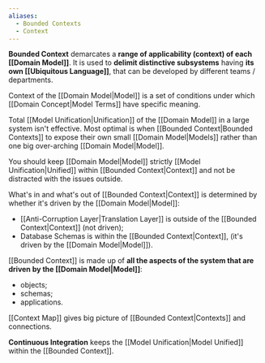 ```yaml
---
aliases:
  - Bounded Contexts
  - Context
---
```

**Bounded Context** demarcates a **range of applicability (context) of each [[Domain Model]]**. It is used to **delimit distinctive subsystems** having **its own [[Ubiquitous Language]]**, that can be developed by different teams / departments.

Context of the [[Domain Model|Model]] is a set of conditions under which [[Domain Concept|Model Terms]] have specific meaning.

Total [[Model Unification|Unification]] of the [[Domain Model]] in a large system isn't effective. Most optimal is when [[Bounded Context|Bounded Contexts]] to expose their own small [[Domain Model|Models]] rather than one big over-arching [[Domain Model|Model]].

You should keep [[Domain Model|Model]] strictly [[Model Unification|Unified]] within [[Bounded Context|Context]] and not be distracted with the issues outside.

What's in and what's out of [[Bounded Context|Context]] is determined by whether it's driven by the [[Domain Model|Model]]:
- [[Anti-Corruption Layer|Translation Layer]] is outside of the [[Bounded Context|Context]] (not driven);
- Database Schemas is within the [[Bounded Context|Context]], (it's driven by the [[Domain Model|Model]]).

[[Bounded Context]] is made up of **all the aspects of the system that are driven by the [[Domain Model|Model]]**:
- objects;
- schemas;
- applications.

[[Context Map]] gives big picture of [[Bounded Context|Contexts]] and connections.

**Continuous Integration** keeps the [[Model Unification|Model Unified]] within the [[Bounded Context]].

